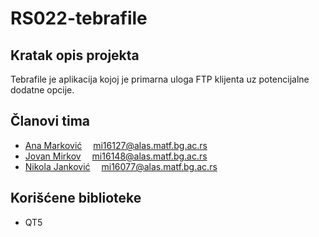 # RS022-tebrafile

## Kratak opis projekta
Tebrafile je aplikacija kojoj je primarna
uloga FTP klijenta uz potencijalne
dodatne opcije.

## Članovi tima
* [Ana Marković](https://github.com/erlierine)  &emsp;mi16127@alas.matf.bg.ac.rs
* [Jovan Mirkov](https://github.com/jvn-mirkov) &emsp;mi16148@alas.matf.bg.ac.rs
* [Nikola Janković](https://github.com/gianthead97) &emsp;mi16077@alas.matf.bg.ac.rs


## Korišćene biblioteke
* QT5